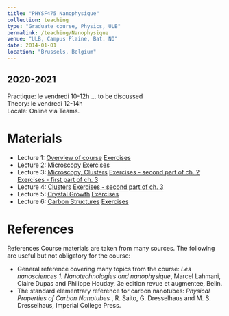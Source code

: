 ```yaml
---
title: "PHYSF475 Nanophysique"
collection: teaching
type: "Graduate course, Physics, ULB"
permalink: /teaching/Nanophysique
venue: "ULB, Campus Plaine, Bat. NO"
date: 2014-01-01
location: "Brussels, Belgium"
---
```


2020-2021
---------
Practique: le vendredi 10-12h ... to be discussed  
Theory: le vendredi 12-14h  
Locale: Online via Teams. 

Materials
======
* Lecture 1: [Overview of course](/files/Nanophysique/lecture1.pdf)		[Exercises](/files/Nanophysique/Exercises1.pdf)
* Lecture 2: [Microscopy](/files/Nanophysique/lecture2.pdf)			[Exercises](/files/Nanophysique/Exercises2.pdf)
* Lecture 3: [Microscopy, Clusters](/files/Nanophysique/lecture3.pdf)			[Exercises - second part of ch. 2](/files/Nanophysique/Exercises2_bis.pdf) [Exercises - first part of ch. 3](/files/Nanophysique/Exercises3.pdf)
* Lecture 4: [Clusters](/files/Nanophysique/lecture4.pdf)			[Exercises - second part of ch. 3](/files/Nanophysique/Exercises3_bis.pdf)
* Lecture 5: [Crystal Growth](/files/Nanophysique/lecture5.pdf)			[Exercises](/files/Nanophysique/Exercises4.pdf)
* Lecture 6: [Carbon Structures](/files/Nanophysique/lecture6.pdf)			[Exercises](/files/Nanophysique/Exercises5.pdf)




References
=============
References
Course materials are taken from many sources. The following are useful but not obligatory for the course:
* General reference covering many topics from the course: *Les nanosciences 1. Nanotechnologies and nanophysique*, Marcel Lahmani, Claire Dupas and Philippe Houday, 3e edition revue et augmentee, Belin.
* The standard elementrary reference for carbon nanotubes: *Physical Properties of Carbon Nanotubes* , R. Saito, G. Dresselhaus and M. S. Dresselhaus, Imperial College Press.


